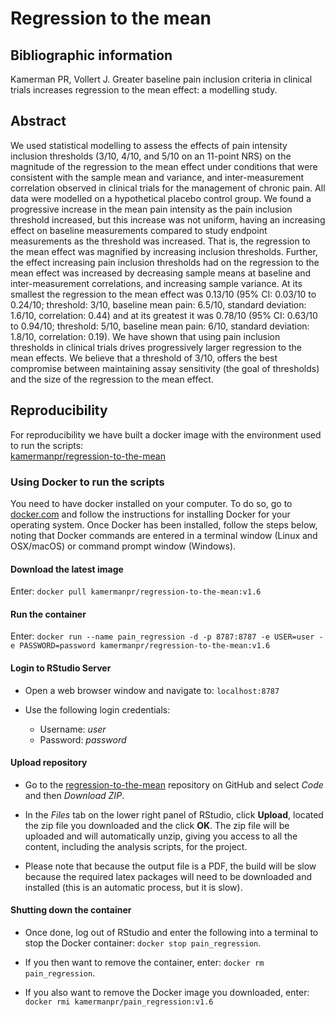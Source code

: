 # Regression to the mean

## Bibliographic information
Kamerman PR, Vollert J. Greater baseline pain inclusion criteria in clinical trials increases regression to the mean effect: a modelling study.

## Abstract
We used statistical modelling to assess the effects of pain intensity inclusion thresholds (3/10, 4/10, and 5/10 on an 11-point NRS) on the magnitude of the regression to the mean effect under conditions that were consistent with the sample mean and variance, and inter-measurement correlation observed in clinical trials for the management of chronic pain. All data were modelled on a hypothetical placebo control group. We found a progressive increase in the mean pain intensity as the pain inclusion threshold increased, but this increase was not uniform, having an increasing effect on baseline measurements compared to study endpoint measurements as the threshold was increased. That is, the regression to the mean effect was magnified by increasing inclusion thresholds. Further, the effect increasing pain inclusion thresholds had on the regression to the mean effect was increased by decreasing sample means at baseline and inter-measurement correlations, and increasing sample variance. At its smallest the regression to the mean effect was 0.13/10 (95% CI: 0.03/10 to 0.24/10; threshold: 3/10, baseline mean pain: 6.5/10, standard deviation: 1.6/10, correlation: 0.44) and at its greatest it was 0.78/10 (95% CI: 0.63/10 to 0.94/10; threshold: 5/10, baseline mean pain: 6/10, standard deviation: 1.8/10, correlation: 0.19). We have shown that using pain inclusion thresholds in clinical trials drives progressively larger regression to the mean effects. We believe that a threshold of 3/10, offers the best compromise between maintaining assay sensitivity (the goal of thresholds) and the size of the regression to the mean effect.


## Reproducibility
For reproducibility we have built a docker image with the environment used to run the scripts:  
[kamermanpr/regression-to-the-mean](https://hub.docker.com/repository/docker/kamermanpr/regression-to-the-mean)

### Using Docker to run the scripts
You need to have docker installed on your computer. To do so, go to [docker.com](https://www.docker.com/community-edition#/download) and follow the instructions for installing Docker for your operating system. Once Docker has been installed, follow the steps below, noting that Docker commands are entered in a terminal window (Linux and OSX/macOS) or command prompt window (Windows). 

#### Download the latest image
Enter: `docker pull kamermanpr/regression-to-the-mean:v1.6`

#### Run the container

Enter: `docker run --name pain_regression -d -p 8787:8787 -e USER=user -e PASSWORD=password kamermanpr/regression-to-the-mean:v1.6`

#### Login to RStudio Server
- Open a web browser window and navigate to: `localhost:8787`

- Use the following login credentials: 
    - Username: _user_	
    - Password: _password_
    
#### Upload repository
- Go to the [regression-to-the-mean](https://github.com/kamermanpr/regression-to-the-mean.git) repository on GitHub and select _Code_ and then _Download ZIP_.

- In the _Files_ tab on the lower right panel of RStudio, click **Upload**, located the zip file you downloaded and the click **OK**. The zip file will be uploaded and will automatically unzip, giving you access to all the content, including the analysis scripts, for the project.

- Please note that because the output file is a PDF, the build will be slow because the required latex packages will need to be downloaded and installed (this is an automatic process, but it is slow).

#### Shutting down the container
- Once done, log out of RStudio and enter the following into a terminal to stop the Docker container: `docker stop pain_regression`. 

- If you then want to remove the container, enter: `docker rm pain_regression`. 

- If you also want to remove the Docker image you downloaded, enter: `docker rmi kamermanpr/pain_regression:v1.6`



